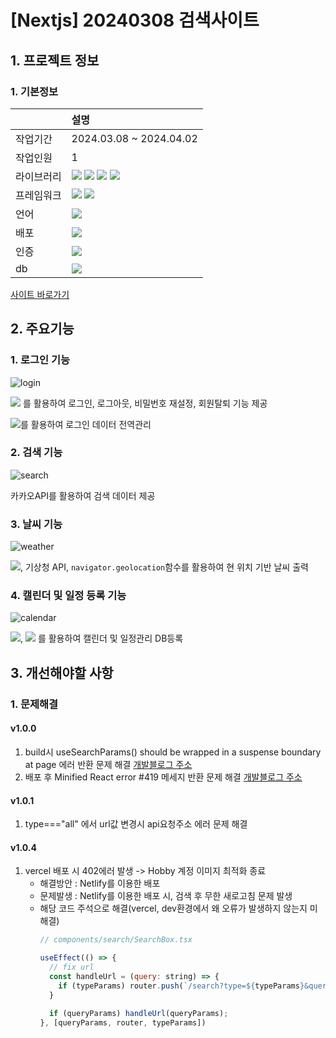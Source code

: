 # [Nextjs] 20240308 검색사이트

## 1. 프로젝트 정보
### 1. 기본정보
|            | 설명                                                                                                                                                                                                                                                                                                                                                                                                                                |
| :--------- | :---------------------------------------------------------------------------------------------------------------------------------------------------------------------------------------------------------------------------------------------------------------------------------------------------------------------------------------------------------------------------------------------------------------------------------- |
| 작업기간   | 2024.03.08 ~ 2024.04.02                                                                                                                                                                                                                                                                                                                                                                                                             |
| 작업인원   | 1                                                                                                                                                                                                                                                                                                                                                                                                                                   |
| 라이브러리 | <img src="https://img.shields.io/badge/React-61DAFB?style=flat-square&logo=react&logoColor=black"> <img src="https://img.shields.io/badge/zustand-999999?style=flat-square&logo=react&logoColor=black"> <img src="https://img.shields.io/badge/Tanstack_Query-FF4154?style=flat-square&logo=ReactQuery&logoColor=black"> <img src="https://img.shields.io/badge/shadcn/ui-000000?style=flat-square&logo=shadcn/ui&logoColor=white"> |
| 프레임워크 | <img src="https://img.shields.io/badge/Next.js-000000?style=flat-square&logo=nextdotjs&logoColor=white"> <img src="https://img.shields.io/badge/tailwindcss-06B6D4?style=flat-square&logo=tailwindcss&logoColor=black">                                                                                                                                                                                                             |
| 언어       | <img src="https://img.shields.io/badge/TypeScript-3178C6?style=flat-square&logo=TypeScript&logoColor=white">                                                                                                                                                                                                                                                                                                                        |
| 배포       | <img src="https://img.shields.io/badge/Netlify-00C7B7?style=flat-square&logo=Netlify&logoColor=black">                                                                                                                                                                                                                                                                                                                              |
| 인증       | <img src="https://img.shields.io/badge/firebase Auth-FFCA28?style=flat-square&logo=firebase&logoColor=black">                                                                                                                                                                                                                                                                                                                       |
| db         | <img src="https://img.shields.io/badge/firebase Realtime Database-FFCA28?style=flat-square&logo=firebase&logoColor=black">                                                                                                                                                                                                                                                                                                          |


[사이트 바로가기](https://damoasearch.netlify.app)


## 2. 주요기능
### 1. 로그인 기능
![login](https://github.com/audrhks29/damoa/assets/130128690/3224738f-ceae-453c-bd0d-1532d76077bb)

<img src="https://img.shields.io/badge/firebase Auth-FFCA28?style=flat-square&logo=firebase&logoColor=black"> 를 활용하여 로그인, 로그아웃, 비밀번호 재설정, 회원탈퇴 기능 제공

<img src="https://img.shields.io/badge/zustand-999999?style=flat-square&logo=react&logoColor=black">를 활용하여 로그인 데이터 전역관리

### 2. 검색 기능
![search](https://github.com/audrhks29/damoa/assets/130128690/0c295391-779d-47f5-99c2-04253073cff4)

카카오API를 활용하여 검색 데이터 제공

### 3. 날씨 기능
![weather](https://github.com/audrhks29/damoa/assets/130128690/c79fd40a-932c-4cb9-9f8f-e81f974c8eec)

<img src="https://img.shields.io/badge/Tanstack_Query-FF4154?style=flat-square&logo=ReactQuery&logoColor=black">, 기상청 API, `navigator.geolocation`함수를 활용하여 현 위치 기반 날씨 출력

### 4. 캘린더 및 일정 등록 기능
![calendar](https://github.com/audrhks29/damoa/assets/130128690/7445c51e-4ee2-4f29-9381-d8d50ccf88fb)

<img src="https://img.shields.io/badge/React_calendar-F4F125?style=flat-square&logoColor=black">, <img src="https://img.shields.io/badge/firebase Realtime Database-FFCA28?style=flat-square&logo=firebase&logoColor=black"> 를 활용하여 캘린더 및 일정관리 DB등록
## 3. 개선해야할 사항
### 1. 문제해결
#### v1.0.0
 1. build시 useSearchParams() should be wrapped in a suspense boundary at page 에러 반환 문제 해결
[개발블로그 주소](https://frontendmk.tistory.com/10)
  1. 배포 후 Minified React error #419 메세지 반환 문제 해결
 [개발블로그 주소](https://frontendmk.tistory.com/11)
#### v1.0.1
 1. type==="all" 에서 url값 변경시 api요청주소 에러 문제 해결
   
#### v1.0.4
 1. vercel 배포 시 402에러 발생 -> Hobby 계정 이미지 최적화 종료
     - 해결방안 : Netlify를 이용한 배포
     - 문제발생 : Netlify를 이용한 배포 시, 검색 후 무한 새로고침 문제 발생
     - 해당 코드 주석으로 해결(vercel, dev환경에서 왜 오류가 발생하지 않는지 미해결)
        ```js
        // components/search/SearchBox.tsx

        useEffect(() => {
          // fix url
          const handleUrl = (query: string) => {
            if (typeParams) router.push(`/search?type=${typeParams}&query=${query}`);
          }

          if (queryParams) handleUrl(queryParams);
        }, [queryParams, router, typeParams])
        ```
</div>
</details>